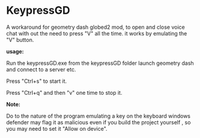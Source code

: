 # KeypressGD
A workaround for geometry dash globed2 mod,
to open and close voice chat with out the need to press "V" all the time.
it works by emulating the "V" button.

**usage:**

Run the keypressGD.exe from the keypressGD folder
launch geometry dash and connect to a server etc.

Press "Ctrl+s" to start it.

Press "Ctrl+q" and then "v" one time to stop it.


**Note:**

Do to the nature of the program emulating a key on the keyboard windows defender may flag it as malicious even if you build the project yourself , so you may need to set it "Allow on device".


